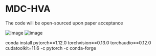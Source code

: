 # MDC-HVA
The code will be open-sourced upon paper acceptance

![image](https://github.com/user-attachments/assets/006afb96-e750-47f0-99eb-8714c9c9e1ae)
![image](https://github.com/user-attachments/assets/257a2e4d-0139-470d-b65d-db40fb35ca5a)


conda install pytorch==1.12.0 torchvision==0.13.0 torchaudio==0.12.0 cudatoolkit=11.6 -c pytorch -c conda-forge
